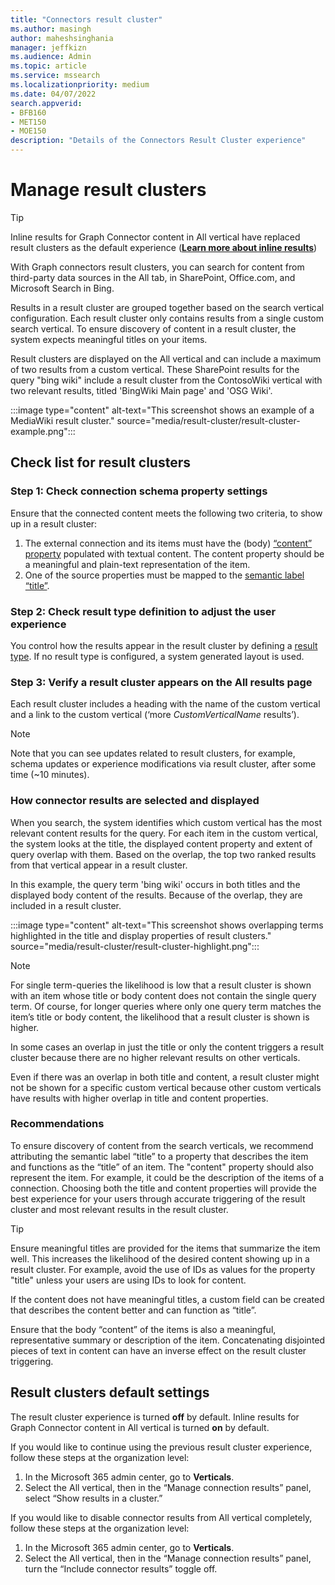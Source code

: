 ```yaml
---
title: "Connectors result cluster"
ms.author: masingh
author: maheshsinghania
manager: jeffkizn
ms.audience: Admin
ms.topic: article
ms.service: mssearch
ms.localizationpriority: medium
ms.date: 04/07/2022
search.appverid:
- BFB160
- MET150
- MOE150
description: "Details of the Connectors Result Cluster experience"
---
```

# Manage result clusters

> [!TIP]
> Inline results for Graph Connector content in All vertical have replaced result clusters as the default experience ([**Learn more about inline results**](connectors-in-all-vertical.md))

With Graph connectors result clusters, you can search for content from third-party data sources in the All tab, in SharePoint, Office.com, and Microsoft Search in Bing. 

Results in a result cluster are grouped together based on the search vertical configuration. Each result cluster only contains results from a single custom search vertical. To ensure discovery of content in a result cluster, the system expects meaningful titles on your items.

Result clusters are displayed on the All vertical and can include a maximum of two results from a custom vertical. These SharePoint results for the query "bing wiki" include a result cluster from the ContosoWiki vertical with two relevant results, titled 'BingWiki Main page' and 'OSG Wiki'. 

:::image type="content" alt-text="This screenshot shows an example of a MediaWiki result cluster." source="media/result-cluster/result-cluster-example.png":::

## Check list for result clusters

### Step 1: Check connection schema property settings

Ensure that the connected content meets the following two criteria, to show up in a result cluster:

1.	The external connection and its items must have the (body) [“content” property](/graph/api/resources/externalconnectors-externalitem?view=graph-rest-beta#properties&preserve-view=true) populated with textual content. The content property should be a meaningful and plain-text representation of the item.
2.	One of the source properties must be mapped to the [semantic label “title”](configure-connector.md?#step-6-assign-property-labels).

### Step 2: Check result type definition to adjust the user experience

You control how the results appear in the result cluster by defining a [result type](/microsoftsearch/manage-result-types). If no result type is configured, a  system generated layout is used.

### Step 3: Verify a result cluster appears on the All results page

Each result cluster includes a heading with the name of the custom vertical and a link to the custom vertical (‘more _CustomVerticalName_ results’). 
> [!NOTE] 
> Note that you can see updates related to result clusters, for example, schema updates or experience modifications via result cluster, after some time (~10 minutes). 

### How connector results are selected and displayed

When you search, the system identifies which custom vertical has the most relevant content results for the query. For each item in the custom vertical, the system looks at the title, the displayed content property and extent of query overlap with them. Based on the overlap, the top two ranked results from that vertical appear in a result cluster.

In this example, the query term 'bing wiki' occurs in both titles and the displayed body content of the results. Because of the overlap, they are included in a result cluster.

:::image type="content" alt-text="This screenshot shows overlapping terms highlighted in the title and display properties of result clusters." source="media/result-cluster/result-cluster-highlight.png":::

> [!NOTE]
> For single term-queries the likelihood is low that a result cluster is shown with an item whose title or body content does not contain the single query term. Of course, for longer queries where only one query term matches the item’s title or body content, the likelihood that a result cluster is shown is higher. 
>
> In some cases an overlap in just the title or only the content triggers a result cluster because there are no higher relevant results on other verticals.
> 
> Even if there was an overlap in both title and content, a result cluster might not be shown for a specific custom vertical because other custom verticals have results with higher overlap in title and content properties.

### Recommendations

To ensure discovery of content from the search verticals, we recommend attributing the semantic label “title” to a property that describes the item and functions as the “title” of an item. The "content" property should also represent the item. For example, it could be the description of the items of a connection. Choosing both the title and content properties will provide the best experience for your users through accurate triggering of the result cluster and most relevant results in the result cluster.

> [!TIP]
> Ensure meaningful titles are provided for the items that summarize the item well. This increases the likelihood of the desired content showing up in a result cluster. For example, avoid the use of IDs as values for the property "title" unless your users are using IDs to look for content.
> 
> If the content does not have meaningful titles, a custom field can be created that describes the content better and can function as “title”. 
>
> Ensure that the body “content” of the items is also a meaningful, representative summary or description of the item. Concatenating disjointed pieces of text in content can have an inverse effect on the result cluster triggering.

## Result clusters default settings
  
The result cluster experience is turned **off** by default.  Inline results for Graph Connector content in All vertical is turned **on** by default. 

If you would like to continue using the previous result cluster experience, follow these steps at the organization level: 

1. In the Microsoft 365 admin center, go to **Verticals**. 
2. Select the All vertical, then in the “Manage connection results” panel, select “Show results in a cluster.” 

If you would like to disable connector results from All vertical completely, follow these steps at the organization level: 

1. In the Microsoft 365 admin center, go to **Verticals**. 
2. Select the All vertical, then in the “Manage connection results” panel, turn the “Include connector results” toggle off. 
